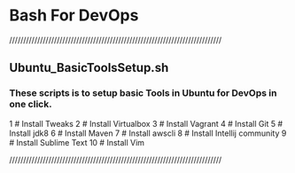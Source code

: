 # Bash For DevOps

////////////////////////////////////////////////////////////////////////////
## Ubuntu_BasicToolsSetup.sh
### These scripts is to setup basic Tools in Ubuntu for DevOps in one click.

1 # Install Tweaks
2 # Install Virtualbox
3 # Install Vagrant
4 # Install Git
5 # Install jdk8
6 # Install Maven
7 # Install awscli
8 # Install Intellij community
9 # Install Sublime Text
10 # Install Vim

////////////////////////////////////////////////////////////////////////////
